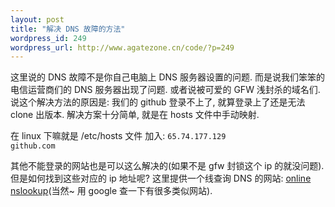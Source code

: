 ```yaml
--- 
layout: post
title: "解决 DNS 故障的方法"
wordpress_id: 249
wordpress_url: http://www.agatezone.cn/code/?p=249
---
```

这里说的 DNS 故障不是你自己电脑上 DNS 服务器设置的问题. 而是说我们笨笨的电信运营商们的 DNS 服务器出现了问题. 或者说被可爱的 GFW 浅封杀的域名们. 说这个解决方法的原因是: 我们的 github 登录不上了, 就算登录上了还是无法 clone 出版本. 解决方案十分简单, 就是在 hosts 文件中手动映射.

在 linux 下嘛就是 /etc/hosts 文件
加入:
<code>65.74.177.129	github.com</code>

其他不能登录的网站也是可以这么解决的(如果不是 gfw 封锁这个 ip 的就没问题). 但是如何找到这些对应的 ip 地址呢? 这里提供一个线查询 DNS 的网站: <a href="http://www.subnetonline.com/pages/network-tools/online-nslookup.php">online nslookup</a>(当然~ 用 google 查一下有很多类似网站).

